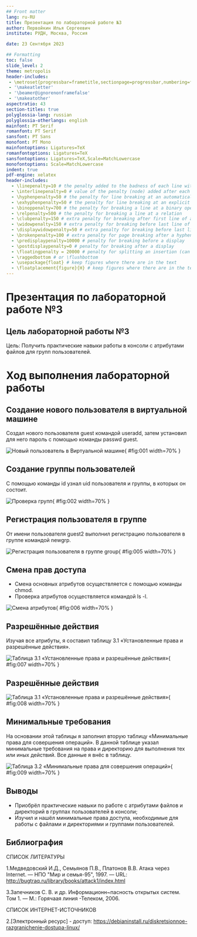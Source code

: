 ```yaml
---
## Front matter
lang: ru-RU
title: Презентация по лабораторной работе №3
author: Первойкин Илья Сергеевич
institute: РУДН, Москва, Россия

date: 23 Сентября 2023

## Formatting
toc: false
slide_level: 2
theme: metropolis
header-includes: 
 - \metroset{progressbar=frametitle,sectionpage=progressbar,numbering=fraction}
 - '\makeatletter'
 - '\beamer@ignorenonframefalse'
 - '\makeatother'
aspectratio: 43
section-titles: true
polyglossia-lang: russian
polyglossia-otherlangs: english
mainfont: PT Serif
romanfont: PT Serif
sansfont: PT Sans
monofont: PT Mono
mainfontoptions: Ligatures=TeX
romanfontoptions: Ligatures=TeX
sansfontoptions: Ligatures=TeX,Scale=MatchLowercase
monofontoptions: Scale=MatchLowercase
indent: true
pdf-engine: xelatex
header-includes:
  - \linepenalty=10 # the penalty added to the badness of each line within a paragraph (no associated penalty node) Increasing the value makes tex try to have fewer lines in the paragraph.
  - \interlinepenalty=0 # value of the penalty (node) added after each line of a paragraph.
  - \hyphenpenalty=50 # the penalty for line breaking at an automatically inserted hyphen
  - \exhyphenpenalty=50 # the penalty for line breaking at an explicit hyphen
  - \binoppenalty=700 # the penalty for breaking a line at a binary operator
  - \relpenalty=500 # the penalty for breaking a line at a relation
  - \clubpenalty=150 # extra penalty for breaking after first line of a paragraph
  - \widowpenalty=150 # extra penalty for breaking before last line of a paragraph
  - \displaywidowpenalty=50 # extra penalty for breaking before last line before a display math
  - \brokenpenalty=100 # extra penalty for page breaking after a hyphenated line
  - \predisplaypenalty=10000 # penalty for breaking before a display
  - \postdisplaypenalty=0 # penalty for breaking after a display
  - \floatingpenalty = 20000 # penalty for splitting an insertion (can only be split footnote in standard LaTeX)
  - \raggedbottom # or \flushbottom
  - \usepackage{float} # keep figures where there are in the text
  - \floatplacement{figure}{H} # keep figures where there are in the text
---
```


# Презентация по лабораторной работе №3

## Цель лабораторной работы №3

Цель: Получить практические навыки работы в консоли с атрибутами файлов для групп пользователей.

# Ход выполнения лабораторной работы

## Создание нового пользователя в виртуальной машине

Создал нового пользователя guest командой useradd, затем установил для него пароль с помощью команды passwd guest.

![Новый пользователь в Виртуальной машине](image/1.png){ #fig:001 width=70% }

## Создание группы пользователей

 C помощью команды id узнал uid пользователя и группы, в которых он состоит.

![Проверка групп](image/2.png){ #fig:002 width=70% }

## Регистрация пользователя в группе 

От имени пользователя guest2 выполнил регистрацию пользователя в группе командой newgrp. 

![Регистрация пользователя в группе group](image/5.png){ #fig:005 width=70% }

## Смена прав доступа

- Смена основных атрибутов осуществляется с помощью команды chmod.
- Проверка атрибутов осуществляется командой ls -l. 

![Смена атрибутов](image/6.png){ #fig:006 width=70% }

## Разрешённые действия

Изучая все атрибуты, я составил таблицу 3.1 «Установленные права и разрешённые действия».

![Таблица 3.1 «Установленные права и разрешённые действия»](image/7.png){ #fig:007 width=70% }

## Разрешённые действия

![Таблица 3.1 «Установленные права и разрешённые действия»](image/8.png){ #fig:008 width=70% }

## Минимальные требования

На основании этой таблицы я заполнил вторую таблицу «Минимальные права для совершения операций». В данной таблице указал минимальные требования на права и директорию для выполнения тех или иных действий. Все данные я внёс в таблицу.

![Таблица 3.2 «Минимальные права для совершения операций»](image/9.png){ #fig:009 width=70% }

## Выводы

- Приобрёл практические навыки по работе с атрибутами файлов и директорий в группах пользователей в консоли;
- Изучил и нашёл минимальные права доступа, необходимые для работы с файлами и директориями и группами пользователей.

## Библиография

СПИСОК ЛИТЕРАТУРЫ

1.Медведовский И.Д., Семьянов П.В., Платонов В.В. Атака через Internet. — НПО "Мир и семья-95",  1997. — URL: http://bugtraq.ru/library/books/attack1/index.html


3.Запечников С. В. и др. Информационн~пасность открытых систем. Том 1. — М.: Горячаая линия -Телеком, 2006.

СПИСОК ИНТЕРНЕТ-ИСТОЧНИКОВ


2.[Электронный ресурс] - доступ: https://debianinstall.ru/diskretsionnoe-razgranichenie-dostupa-linux/